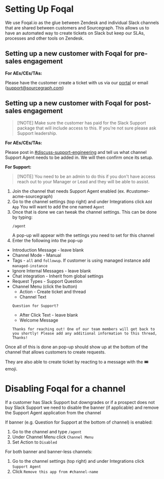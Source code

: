 # Setting Up Foqal

We use Foqal.io as the glue between Zendesk and individual Slack channels that are shared between customers and Sourcegraph.
This allows us to have an automated way to create tickets on Slack but keep our SLAs, processes and other tools on Zendesk.

## Setting up a new customer with Foqal for pre-sales engagement

**For AEs/CEs/TAs:**

Please have the customer create a ticket with us via our [portal](https://help.sourcegraph.com) or email ([support@sourcegraph.com](mailto:support@sourcegraph.com))

## Setting up a new customer with Foqal for post-sales engagement

> [!NOTE] Make sure the customer has paid for the Slack Support package that will include access to this. If you're not sure please ask Support leadership.

**For AEs/CEs/TAs:**

Please post in [#discuss-support-engineering](https://sourcegraph.slack.com/archives/C01HW836940) and tell us what channel Support Agent needs to be added in.
We will then confirm once its setup.

**For Support:**

> [!NOTE] You need to be an admin to do this if you don't have access reach out to your Manager or Lead and they will be able to assist.

1. Join the channel that needs Support Agent enabled (ex. #customer-acme-sourcegraph)
1. Go to the channel settings (top right) and under Integrations click `Add App`
   You will want to add the one named `Agent`
1. Once that is done we can tweak the channel settings. This can be done by typing:
   ```
   /agent
   ```
   A pop-up will appear with the settings you need to set for this channel
1. Enter the following into the pop-up

- Introduction Message - leave blank
- Channel Mode - Manual
- Tags - `all` and `followup`. If customer is using managed instance add `managed-instance`
- Ignore Internal Messages - leave blank
- Chat integration - Inherit from global settings
- Request Types - Support Question
- Channel Menu (click the button)
  - Action - Create ticket and thread
  - Channel Text
  ```
  Question for Support?
  ```
  - After Click Text - leave blank
  - Welcome Message
  ```
  Thanks for reaching out! One of our team members will get back to you shortly! Please add any additional information to this thread, Thanks!
  ```

Once all of this is done an pop-up should show up at the bottom of the channel that allows customers to create requests.

They are also able to create ticket by reacting to a message with the 🎟️ emoji.

# Disabling Foqal for a channel

If a customer has Slack Support but downgrades or if a prospect does not buy Slack Support we need to disable the banner (if applicable) and remove the Support Agent application from the channel

If banner (e.g. Question for Support at the bottom of channel) is enabled:

1. Go to the channel and type `/agent`
1. Under Channel Menu click `Channel Menu`
1. Set Action to `Disabled`

For both banner and banner-less channels:

1. Go to the channel settings (top right) and under Integrations click `Support Agent`
2. Click `Remove this app from #channel-name`
